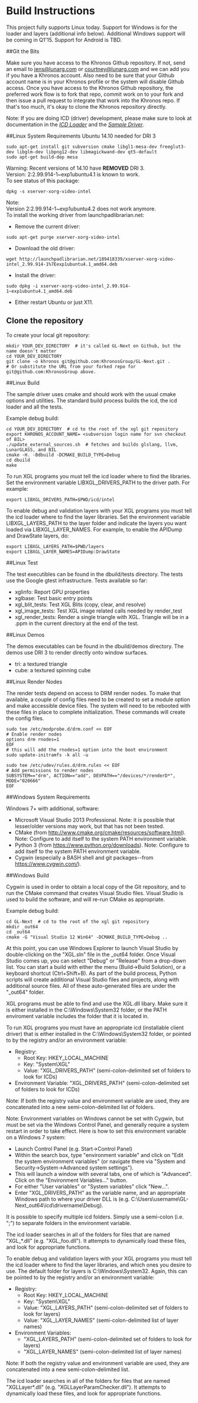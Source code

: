 # Build Instructions
This project fully supports Linux today.
Support for Windows is for the loader and layers (additional info below).  Additional Windows support will be coming in Q1'15.
Support for Android is TBD.

##Git the Bits

Make sure you have access to the Khronos Github repository. If not, send an email to
jens@lunarg.com or courtney@lunarg.com and we can add you if you have a Khronos account.
Also need to be sure that your Github account name is in your Khronos profile or the
system will disable Github access. Once you have access to the Khronos Github repository,
the preferred work flow is to fork that repo, commit work on to your fork and then issue a
pull request to integrate that work into the Khronos repo. If that's too much, it's okay
to clone the Khronos repository directly.

Note: If you are doing ICD (driver) development, please make sure to look at documentation in the [*ICD Loader*](loader/README.md) and the [*Sample Driver*](icd).

##Linux System Requirements
Ubuntu 14.10 needed for DRI 3

```
sudo apt-get install git subversion cmake libgl1-mesa-dev freeglut3-dev libglm-dev libpng12-dev libmagickwand-dev qt5-default
sudo apt-get build-dep mesa
```
Warning: Recent versions of 14.10 have **REMOVED** DRI 3.  
Version: 2:2.99.914-1~exp1ubuntu4.1 is known to work.  
To see status of this package:
```
dpkg -s xserver-xorg-video-intel
```

Note:  
Version 2:2.99.914-1~exp1ubuntu4.2 does not work anymore.  
To install the working driver from launchpadlibrarian.net:  
- Remove the current driver:  
```
sudo apt-get purge xserver-xorg-video-intel
```
- Download the old driver:  
```
wget http://launchpadlibrarian.net/189418339/xserver-xorg-video-intel_2.99.914-1%7Eexp1ubuntu4.1_amd64.deb
```
- Install the driver:
```
sudo dpkg -i xserver-xorg-video-intel_2.99.914-1~exp1ubuntu4.1_amd64.deb
```
- Either restart Ubuntu or just X11.  
  
## Clone the repository

To create your local git repository:
```
mkdir YOUR_DEV_DIRECTORY  # it's called GL-Next on Github, but the name doesn't matter
cd YOUR_DEV_DIRECTORY
git clone -o khronos git@github.com:KhronosGroup/GL-Next.git .
# Or substitute the URL from your forked repo for git@github.com:KhronosGroup above.
```

##Linux Build

The sample driver uses cmake and should work with the usual cmake options and utilities.
The standard build process builds the icd, the icd loader and all the tests.

Example debug build:
```
cd YOUR_DEV_DIRECTORY  # cd to the root of the xgl git repository
export KHRONOS_ACCOUNT_NAME= <subversion login name for svn checkout of BIL>
./update_external_sources.sh  # fetches and builds glslang, llvm, LunarGLASS, and BIL
cmake -H. -Bdbuild -DCMAKE_BUILD_TYPE=Debug
cd dbuild
make
```

To run XGL programs you must tell the icd loader where to find the libraries. Set the
environment variable LIBXGL_DRIVERS_PATH to the driver path. For example:
```
export LIBXGL_DRIVERS_PATH=$PWD/icd/intel
```

To enable debug and validation layers with your XGL programs you must tell the icd loader
where to find the layer libraries. Set the environment variable LIBXGL_LAYERS_PATH to
the layer folder and indicate the layers you want loaded via LIBXGL_LAYER_NAMES.
For example, to enable the APIDump and DrawState layers, do:
```
export LIBXGL_LAYERS_PATH=$PWD/layers
export LIBXGL_LAYER_NAMES=APIDump:DrawState
```

##Linux Test

The test executibles can be found in the dbuild/tests directory. The tests use the Google
gtest infrastructure. Tests available so far:
- xglinfo: Report GPU properties
- xglbase: Test basic entry points
- xgl_blit_tests: Test XGL Blits (copy, clear, and resolve)
- xgl_image_tests: Test XGL image related calls needed by render_test
- xgl_render_tests: Render a single triangle with XGL. Triangle will be in a .ppm in
the current directory at the end of the test.

##Linux Demos

The demos executables can be found in the dbuild/demos directory. The demos use DRI 3
to render directly onto window surfaces.
- tri: a textured triangle
- cube: a textured spinning cube

##Linux Render Nodes

The render tests depend on access to DRM render nodes.
To make that available, a couple of config files need to be created to set a module option
and make accessible device files.
The system will need to be rebooted with these files in place to complete initialization.
These commands will create the config files.

```
sudo tee /etc/modprobe.d/drm.conf << EOF
# Enable render nodes
options drm rnodes=1
EOF
# this will add the rnodes=1 option into the boot environment
sudo update-initramfs -k all -u
```
```
sudo tee /etc/udev/rules.d/drm.rules << EOF
# Add permissions to render nodes
SUBSYSTEM=="drm", ACTION=="add", DEVPATH=="/devices/*/renderD*", MODE="020666"
EOF
```

##Windows System Requirements

Windows 7+ with additional, software:

- Microsoft Visual Studio 2013 Professional.  Note: it is possible that lesser/older versions may work, but that has not been tested.
- CMake (from http://www.cmake.org/cmake/resources/software.html).  Note: Configure to add itself to the system PATH environment variable.
- Python 3 (from https://www.python.org/downloads).  Note: Configure to add itself to the system PATH environment variable.
- Cygwin (especially a BASH shell and git packages--from https://www.cygwin.com/).

##Windows Build

Cygwin is used in order to obtain a local copy of the Git repository, and to run the CMake command that creates Visual Studio files.  Visual Studio is used to build the software, and will re-run CMake as appropriate.

Example debug build:
```
cd GL-Next  # cd to the root of the xgl git repository
mkdir _out64
cd _out64
cmake -G "Visual Studio 12 Win64" -DCMAKE_BUILD_TYPE=Debug ..
```

At this point, you can use Windows Explorer to launch Visual Studio by double-clicking on the "XGL.sln" file in the _out64 folder.  Once Visual Studio comes up, you can select "Debug" or "Release" from a drop-down list.  You can start a build with either the menu (Build->Build Solution), or a keyboard shortcut (Ctrl+Shift+B).  As part of the build process, Python scripts will create additional Visual Studio files and projects, along with additional source files.  All of these auto-generated files are under the "_out64" folder.

XGL programs must be able to find and use the XGL.dll libary. Make sure it is either installed in the C:\Windows\System32 folder, or the PATH enviroment variable includes the folder that it is located in.

To run XGL programs you must have an appropriate icd (installable client driver) that is either installed in the C:\Windows\System32 folder, or pointed to by the registry and/or an environment variable:

- Registry:
  - Root Key: HKEY_LOCAL_MACHINE
  - Key: "System\XGL"
  - Value: "XGL_DRIVERS_PATH" (semi-colon-delimited set of folders to look for ICDs)
- Environment Variable: "XGL_DRIVERS_PATH" (semi-colon-delimited set of folders to look for ICDs)

Note: If both the registry value and environment variable are used, they are concatenated into a new semi-colon-delimited list of folders.

Note: Environment variables on Windows cannot be set with Cygwin, but must be set via the Windows Control Panel, and generally require a system restart in order to take effect.  Here is how to set this environment variable on a Windows 7 system:

- Launch Control Panel (e.g. Start->Control Panel)
- Within the search box, type "environment variable" and click on "Edit the system environment variables" (or navigate there via "System and Security->System->Advanced system settings").
- This will launch a window with several tabs, one of which is "Advanced".  Click on the "Environment Variables..." button.
- For either "User variables" or "System variables" click "New...".
- Enter "XGL_DRIVERS_PATH" as the variable name, and an appropriate Windows path to where your driver DLL is (e.g. C:\Users\username\GL-Next\_out64\icd\drivername\Debug).

It is possible to specify multiple icd folders.  Simply use a semi-colon (i.e. ";") to separate folders in the environment variable.

The icd loader searches in all of the folders for files that are named "XGL_*.dll" (e.g. "XGL_foo.dll").  It attempts to dynamically load these files, and look for appropriate functions.

To enable debug and validation layers with your XGL programs you must tell the icd loader
where to find the layer libraries, and which ones you desire to use.  The default folder for layers is C:\Windows\System32. Again, this can be pointed to by the registry and/or an environment variable:

- Registry:
  - Root Key: HKEY_LOCAL_MACHINE
  - Key: "System\XGL"
  - Value: "XGL_LAYERS_PATH" (semi-colon-delimited set of folders to look for layers)
  - Value: "XGL_LAYER_NAMES" (semi-colon-delimited list of layer names)
- Environment Variables:
  - "XGL_LAYERS_PATH" (semi-colon-delimited set of folders to look for layers)
  - "XGL_LAYER_NAMES" (semi-colon-delimited list of layer names)

Note: If both the registry value and environment variable are used, they are concatenated into a new semi-colon-delimited list.

The icd loader searches in all of the folders for files that are named "XGLLayer*.dll" (e.g. "XGLLayerParamChecker.dll").  It attempts to dynamically load these files, and look for appropriate functions.
